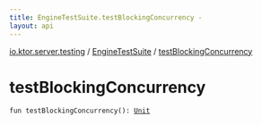 ```yaml
---
title: EngineTestSuite.testBlockingConcurrency - 
layout: api
---
```


<div class='api-docs-breadcrumbs'><a href="../index.html">io.ktor.server.testing</a> / <a href="index.html">EngineTestSuite</a> / <a href="./test-blocking-concurrency.html">testBlockingConcurrency</a></div>

# testBlockingConcurrency

<div class="signature"><code><span class="keyword">fun </span><span class="identifier">testBlockingConcurrency</span><span class="symbol">(</span><span class="symbol">)</span><span class="symbol">: </span><a href="https://kotlinlang.org/api/latest/jvm/stdlib/kotlin/-unit/index.html"><span class="identifier">Unit</span></a></code></div>
